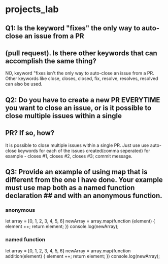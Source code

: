 # projects_lab
## Q1: Is the keyword "fixes" the only way to auto-close an issue from a PR 
## (pull request). Is there other keywords that can accomplish the same thing?
NO, keyword "fixes isn't the only way to auto-close an issue from a PR. Other keywords like close, closes, closed, fix, resolve, resolves, 
resolved can also be used.

## Q2: Do you have to create a new PR EVERYTIME you want to close an issue, or is it possible to close multiple issues within a single 
## PR? If so, how?
It is possible to close multiple issues within a single PR. Just use use auto-close keywords for each of the issues created(comma seperated)
for example - closes #1, closes #2, closes #3; commit message.

## Q3: Provide an example of using map that is different from the one I have done. Your example must use map both as a named function declaration ## and with an anonymous function.

### anonymous
let array = [0, 1, 2, 3, 4, 5, 6]
newArray = array.map(function (element) {
    element ++;
    return element;
})
console.log(newArray);

### named function
let array = [0, 1, 2, 3, 4, 5, 6]
newArray = array.map(function addition(element) {
    element ++;
    return element;
})
console.log(newArray);
